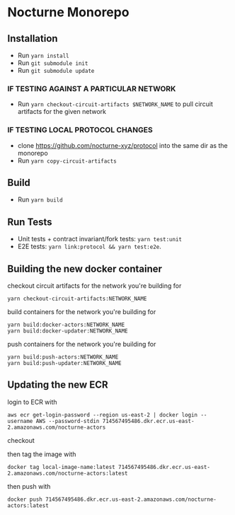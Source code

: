 # Nocturne Monorepo

## Installation

- Run `yarn install`
- Run `git submodule init`
- Run `git submodule update`

### IF TESTING AGAINST A PARTICULAR NETWORK
- Run `yarn checkout-circuit-artifacts $NETWORK_NAME` to pull circuit artifacts for the given network

### IF TESTING LOCAL PROTOCOL CHANGES
- clone https://github.com/nocturne-xyz/protocol into the same dir as the monorepo
- Run `yarn copy-circuit-artifacts`

## Build

- Run `yarn build`

## Run Tests

- Unit tests + contract invariant/fork tests: `yarn test:unit`
- E2E tests: `yarn link:protocol && yarn test:e2e`.

## Building the new docker container

checkout circuit artifacts for the network you're building for

```
yarn checkout-circuit-artifacts:NETWORK_NAME
```

build containers for the network you're building for

```
yarn build:docker-actors:NETWORK_NAME
yarn build:docker-updater:NETWORK_NAME
```

push containers for the network you're building for
```
yarn build:push-actors:NETWORK_NAME
yarn build:push-updater:NETWORK_NAME
```


## Updating the new ECR

login to ECR with 

```
aws ecr get-login-password --region us-east-2 | docker login --username AWS --password-stdin 714567495486.dkr.ecr.us-east-2.amazonaws.com/nocturne-actors
```

checkout 

then tag the image with 

```
docker tag local-image-name:latest 714567495486.dkr.ecr.us-east-2.amazonaws.com/nocturne-actors:latest
```

then push with 

```
docker push 714567495486.dkr.ecr.us-east-2.amazonaws.com/nocturne-actors:latest
```